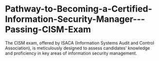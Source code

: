 # Pathway-to-Becoming-a-Certified-Information-Security-Manager---Passing-CISM-Exam
The CISM exam, offered by ISACA (Information Systems Audit and Control Association), is meticulously designed to assess candidates' knowledge and proficiency in key areas of information security management.
